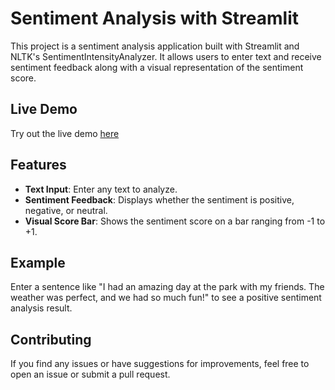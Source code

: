 # Sentiment Analysis with Streamlit

This project is a sentiment analysis application built with Streamlit and NLTK's SentimentIntensityAnalyzer. It allows users to enter text and receive sentiment feedback along with a visual representation of the sentiment score.

## Live Demo

Try out the live demo [here](https://sentiment-analyser-ai.streamlit.app/)

## Features

- **Text Input**: Enter any text to analyze.
- **Sentiment Feedback**: Displays whether the sentiment is positive, negative, or neutral.
- **Visual Score Bar**: Shows the sentiment score on a bar ranging from -1 to +1.

## Example
Enter a sentence like "I had an amazing day at the park with my friends. The weather was perfect, and we had so much fun!" to see a positive sentiment analysis result.

## Contributing
If you find any issues or have suggestions for improvements, feel free to open an issue or submit a pull request.
